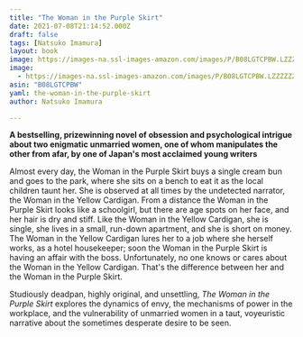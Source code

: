```yaml
---
title: "The Woman in the Purple Skirt"
date: 2021-07-08T21:14:52.000Z
draft: false
tags: [Natsuko Imamura]
layout: book
image: https://images-na.ssl-images-amazon.com/images/P/B08LGTCPBW.LZZZZZZZ.jpg
image: 
  - https://images-na.ssl-images-amazon.com/images/P/B08LGTCPBW.LZZZZZZZ.jpg
asin: "B08LGTCPBW"
yaml: the-woman-in-the-purple-skirt
author: Natsuko Imamura

---
```


**A bestselling, prizewinning novel of obsession and psychological intrigue about two enigmatic unmarried women, one of whom manipulates the other from afar, by one of Japan's most acclaimed young writers**  
  
Almost every day, the Woman in the Purple Skirt buys a single cream bun and goes to the park, where she sits on a bench to eat it as the local children taunt her. She is observed at all times by the undetected narrator, the Woman in the Yellow Cardigan. From a distance the Woman in the Purple Skirt looks like a schoolgirl, but there are age spots on her face, and her hair is dry and stiff. Like the Woman in the Yellow Cardigan, she is single, she lives in a small, run-down apartment, and she is short on money. The Woman in the Yellow Cardigan lures her to a job where she herself works, as a hotel housekeeper; soon the Woman in the Purple Skirt is having an affair with the boss. Unfortunately, no one knows or cares about the Woman in the Yellow Cardigan. That's the difference between her and the Woman in the Purple Skirt.  
  
Studiously deadpan, highly original, and unsettling, *The Woman in the Purple Skirt* explores the dynamics of envy, the mechanisms of power in the workplace, and the vulnerability of unmarried women in a taut, voyeuristic narrative about the sometimes desperate desire to be seen.